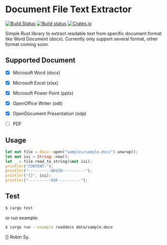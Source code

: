 Document File Text Extractor
=============================

[![Build Status](https://travis-ci.org/anvie/dotext.svg?branch=master)](https://travis-ci.org/anvie/dotext)
[![Build status](https://ci.appveyor.com/api/projects/status/rghm59ie4ax9655t?svg=true)](https://ci.appveyor.com/project/anvie/dotext)
[![Crates.io](https://img.shields.io/crates/v/dotext.svg)](https://crates.io/crates/dotext)

Simple Rust library to extract readable text from specific document format like Word Document (docx).
Currently only support several format, other format coming soon.

Supported Document
-------------------------


- [x] Microsoft Word (docx)
- [x] Microsoft Excel (xlsx)
- [x] Microsoft Power Point (pptx)
- [x] OpenOffice Writer (odt)
- [x] OpenDocument Presentation (odp)
- [ ] PDF



Usage
------

```rust
let mut file = Docx::open("samples/sample.docx").unwrap();
let mut isi = String::new();
let _ = file.read_to_string(&mut isi);
println!("CONTENT:");
println!("----------BEGIN----------");
println!("{}", isi);
println!("----------EOF----------");
```

Test
-----

```bash
$ cargo test
```

or run example:

```bash
$ cargo run --example readdocx data/sample.docx
```

[] Robin Sy.

